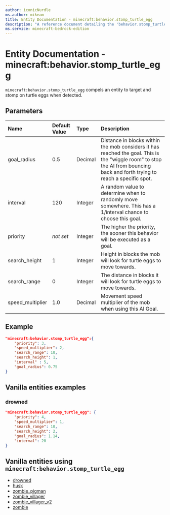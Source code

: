 ```yaml
---
author: iconicNurdle
ms.author: mikeam
title: Entity Documentation - minecraft:behavior.stomp_turtle_egg
description: "A reference document detailing the 'behavior.stomp_turtle_egg' entity goal"
ms.service: minecraft-bedrock-edition
---
```


# Entity Documentation - minecraft:behavior.stomp_turtle_egg

`minecraft:behavior.stomp_turtle_egg` compels an entity to target and stomp on turtle eggs when detected.

## Parameters

|Name |Default Value  |Type  |Description  |
|:----------|:----------|:----------|:----------|
| goal_radius|0.5| Decimal|  Distance in blocks within the mob considers it has reached the goal. This is the "wiggle room" to stop the AI from bouncing back and forth trying to reach a specific spot. |
| interval| 120| Integer|  A random value to determine when to randomly move somewhere. This has a 1/interval chance to choose this goal. |
| priority|*not set*|Integer|The higher the priority, the sooner this behavior will be executed as a goal.|
| search_height| 1| Integer|  Height in blocks the mob will look for turtle eggs to move towards. |
| search_range| 0| Integer| The distance in blocks it will look for turtle eggs to move towards. |
| speed_multiplier| 1.0| Decimal|  Movement speed multiplier of the mob when using this AI Goal. |

## Example

```json
"minecraft:behavior.stomp_turtle_egg":{
    "priority": 3,
    "speed_multiplier": 2,
    "search_range": 10,
    "search_height": 1,
    "interval" : 5,
    "goal_radius": 0.75
}
```

## Vanilla entities examples

### drowned

```json
"minecraft:behavior.stomp_turtle_egg": {
    "priority": 4,
    "speed_multiplier": 1,
    "search_range": 10,
    "search_height": 2,
    "goal_radius": 1.14,
    "interval": 20
}
```

## Vanilla entities using `minecraft:behavior.stomp_turtle_egg`

- [drowned](../../../../Source/VanillaBehaviorPack_Snippets/entities/drowned.md)
- [husk](../../../../Source/VanillaBehaviorPack_Snippets/entities/husk.md)
- [zombie_pigman](../../../../Source/VanillaBehaviorPack_Snippets/entities/zombie_pigman.md)
- [zombie_villager](../../../../Source/VanillaBehaviorPack_Snippets/entities/zombie_villager.md)
- [zombie_villager_v2](../../../../Source/VanillaBehaviorPack_Snippets/entities/zombie_villager_v2.md)
- [zombie](../../../../Source/VanillaBehaviorPack_Snippets/entities/zombie.md)
